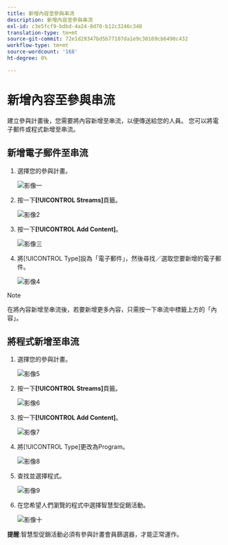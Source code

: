 ```yaml
---
title: 新增內容至參與串流
description: 新增內容至參與串流
exl-id: c3e5fcf9-bdbd-4a24-8d70-b12c3246c348
translation-type: tm+mt
source-git-commit: 72e1d29347bd5b77107da1e9c30169cb6490c432
workflow-type: tm+mt
source-wordcount: '168'
ht-degree: 0%

---
```


# 新增內容至參與串流

建立參與計畫後，您需要將內容新增至串流，以便傳送給您的人員。 您可以將電子郵件或程式新增至串流。

## 新增電子郵件至串流

1. 選擇您的參與計畫。

   ![影像一](/help/sky/assets/engagement-programs/add-content-to-an-engagement-stream/add-content-to-an-engagement-stream-1.png)

1. 按一下&#x200B;**[!UICONTROL Streams]**&#x200B;頁籤。

   ![影像2](/help/sky/assets/engagement-programs/add-content-to-an-engagement-stream/add-content-to-an-engagement-stream-2.png)

1. 按一下&#x200B;**[!UICONTROL Add Content]**。

   ![影像三](/help/sky/assets/engagement-programs/add-content-to-an-engagement-stream/add-content-to-an-engagement-stream-3.png)

1. 將[!UICONTROL Type]設為「電子郵件」，然後尋找／選取您要新增的電子郵件。

   ![影像4](/help/sky/assets/engagement-programs/add-content-to-an-engagement-stream/add-content-to-an-engagement-stream-4.png)

>[!NOTE]
>
>在將內容新增至串流後，若要新增更多內容，只需按一下串流中標籤上方的「內容」。

## 將程式新增至串流

1. 選擇您的參與計畫。

   ![影像5](/help/sky/assets/engagement-programs/add-content-to-an-engagement-stream/add-content-to-an-engagement-stream-5.png)

1. 按一下&#x200B;**[!UICONTROL Streams]**&#x200B;頁籤。

   ![影像6](/help/sky/assets/engagement-programs/add-content-to-an-engagement-stream/add-content-to-an-engagement-stream-6.png)

1. 按一下&#x200B;**[!UICONTROL Add Content]**。

   ![影像7](/help/sky/assets/engagement-programs/add-content-to-an-engagement-stream/add-content-to-an-engagement-stream-7.png)

1. 將[!UICONTROL Type]更改為Program。

   ![影像8](/help/sky/assets/engagement-programs/add-content-to-an-engagement-stream/add-content-to-an-engagement-stream-8.png)

1. 查找並選擇程式。

   ![影像9](/help/sky/assets/engagement-programs/add-content-to-an-engagement-stream/add-content-to-an-engagement-stream-9.png)

1. 在您希望人們瀏覽的程式中選擇智慧型促銷活動。

   ![影像十](/help/sky/assets/engagement-programs/add-content-to-an-engagement-stream/add-content-to-an-engagement-stream-10.png)

**提醒**:智慧型促銷活動必須有參與計畫會員篩選器，才能正常運作。
